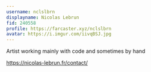 ```yaml
---
username: nclslbrn
displayname: Nicolas Lebrun
fid: 240558
profile: https://farcaster.xyz/nclslbrn
avatar: https://i.imgur.com/iivqBSJ.jpg
---
```

Artist working mainly with code and sometimes by hand  
  
https://nicolas-lebrun.fr/contact/  
